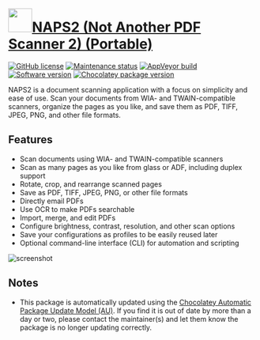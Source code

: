 # [<img src="https://cdn.jsdelivr.net/gh/dgalbraith/chocolatey-packages@c809e86a58e0c324229204801a3ebecd82edbfa7/icons/naps2.png" width="48" height="48" />NAPS2 (Not Another PDF Scanner 2) (Portable)](https://chocolatey.org/packages/naps2.portable)

[![GitHub license](https://img.shields.io/badge/License-GPLv2-blue.svg)](https://github.com/cyanfish/naps2/blob/master/LICENSE)
[![Maintenance status](https://img.shields.io/badge/maintained%3F-yes-green.svg)](https://gitHub.com/dgalbraith/chocolatey-packages/graphs/commit-activity)
[![AppVeyor build](https://img.shields.io/appveyor/ci/dgalbraith/chocolatey-packages)](https://ci.appveyor.com/project/dgalbraith/chocolatey-packages)
[![Software version](https://img.shields.io/badge/Source-v8.1.0-blue)](https://github.com/cyanfish/naps2/releases/tag/v8.1.0)
[![Chocolatey package version](https://img.shields.io/chocolatey/v/naps2.portable?label=Chocolatey)](https://chocolatey.org/packages/naps2.portable)

NAPS2 is a document scanning application with a focus on simplicity and ease of use. Scan your documents from WIA- and
TWAIN-compatible scanners, organize the pages as you like, and save them as PDF, TIFF, JPEG, PNG, and other file
formats.

## Features

* Scan documents using WIA- and TWAIN-compatible scanners
* Scan as many pages as you like from glass or ADF, including duplex support
* Rotate, crop, and rearrange scanned pages
* Save as PDF, TIFF, JPEG, PNG, or other file formats
* Directly email PDFs
* Use OCR to make PDFs searchable
* Import, merge, and edit PDFs
* Configure brightness, contrast, resolution, and other scan options
* Save your configurations as profiles to be easily reused later
* Optional command-line interface (CLI) for automation and scripting

![screenshot](https://cdn.jsdelivr.net/gh/dgalbraith/chocolatey-packages@c809e86a58e0c324229204801a3ebecd82edbfa7/automatic/naps2/screenshot.png)

## Notes

* This package is automatically updated using the [Chocolatey Automatic Package Update Model (AU)](https://github.com/majkinetor/au/blob/master/README.md).
If you find it is out of date by more than a day or two, please contact the maintainer(s) and let them know the package is no longer updating correctly.
